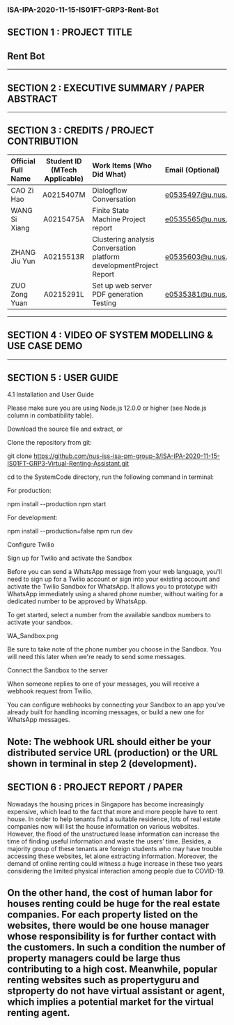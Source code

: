 ﻿### ISA-IPA-2020-11-15-IS01FT-GRP3-Rent-Bot
## SECTION 1 : PROJECT TITLE
## Rent Bot

---

## SECTION 2 : EXECUTIVE SUMMARY / PAPER ABSTRACT

---

## SECTION 3 : CREDITS / PROJECT CONTRIBUTION

| Official Full Name  | Student ID (MTech Applicable)  | Work Items (Who Did What) | Email (Optional) |
| :------------ |:---------------:| :-----| :-----|
| CAO Zi Hao | A0215407M | Dialogflow Conversation | e0535497@u.nus.edu |
| WANG Si Xiang | A0215475A | Finite State Machine Project report  | e0535565@u.nus.edu |
| ZHANG Jiu Yun | A0215513R | Clustering analysis Conversation platform developmentProject Report  | e0535603@u.nus.edu |
| ZUO Zong Yuan | A0215291L | Set up web server  PDF generation Testing  | e0535381@u.nus.edu |

---

## SECTION 4 : VIDEO OF SYSTEM MODELLING & USE CASE DEMO

---

## SECTION 5 : USER GUIDE
4.1 Installation and User Guide 

Please make sure you are using Node.js 12.0.0 or higher (see Node.js column in combatibility table). 

 

Download the source file and extract, or 

Clone the repository from git: 
 
git clone https://github.com/nus-iss-isa-pm-group-3/ISA-IPA-2020-11-15-IS01FT-GRP3-Virtual-Renting-Assistant.git 
 

cd to the SystemCode directory, run the following command in terminal: 

For production: 

 
npm install --production 
npm start 
 

For development: 

 
npm install --production=false 
npm run dev 
 

Configure Twilio 

Sign up for Twilio and activate the Sandbox 

Before you can send a WhatsApp message from your web language, you'll need to sign up for a Twilio account or sign into your existing account and activate the Twilio Sandbox for WhatsApp. It allows you to prototype with WhatsApp immediately using a shared phone number, without waiting for a dedicated number to be approved by WhatsApp. 

To get started, select a number from the available sandbox numbers to activate your sandbox. 

WA_Sandbox.png 

Be sure to take note of the phone number you choose in the Sandbox. You will need this later when we're ready to send some messages. 

Connect the Sandbox to the server 

When someone replies to one of your messages, you will receive a webhook request from Twilio. 

You can configure webhooks by connecting your Sandbox to an app you've already built for handling incoming messages, or build a new one for WhatsApp messages. 

 

Note: The webhook URL should either be your distributed service URL (production) or the URL shown in terminal in step 2 (development).
---

## SECTION 6 : PROJECT REPORT / PAPER
Nowadays the housing prices in Singapore has become increasingly expensive, which lead to the fact that more and more people have to rent house. In order to help tenants find a suitable residence, lots of real estate companies now will list the house information on various websites. However, the flood of the unstructured lease information can increase the time of finding useful information and waste the users’ time. Besides, a majority group of these tenants are foreign students who may have trouble accessing these websites, let alone extracting information. Moreover, the demand of online renting could witness a huge increase in these two years considering the limited physical interaction among people due to COVID-19.  

On the other hand, the cost of human labor for houses renting could be huge for the real estate companies. For each property listed on the websites, there would be one house manager whose responsibility is for further contact with the customers. In such a condition the number of property managers could be large thus contributing to a high cost. Meanwhile, popular renting websites such as propertyguru and stproperty do not have virtual assistant or agent, which implies a potential market for the virtual renting agent. 
---

